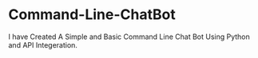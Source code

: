 # Command-Line-ChatBot
I have Created A Simple and Basic Command Line Chat Bot Using Python and API Integeration.
